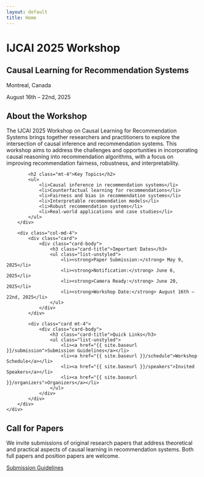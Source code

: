 ```yaml
---
layout: default
title: Home
---
```


<div class="hero-section text-center py-5">
    <div class="container">
        <h1 class="display-4">IJCAI 2025 Workshop</h1>
        <h2 class="display-5">Causal Learning for Recommendation Systems</h2>
        <p class="location">
            <i class="fas fa-map-marker-alt"></i>
            Montreal, Canada
        </p>
        <p class="lead">August 16th – 22nd, 2025</p>
    </div>
</div>

<div class="container mt-5">
    <div class="row">
        <div class="col-md-8">
            <h2>About the Workshop</h2>
            <p>
                The IJCAI 2025 Workshop on Causal Learning for Recommendation Systems brings together researchers and practitioners to explore the intersection of causal inference and recommendation systems. This workshop aims to address the challenges and opportunities in incorporating causal reasoning into recommendation algorithms, with a focus on improving recommendation fairness, robustness, and interpretability.
            </p>
            
            <h2 class="mt-4">Key Topics</h2>
            <ul>
                <li>Causal inference in recommendation systems</li>
                <li>Counterfactual learning for recommendations</li>
                <li>Fairness and bias in recommendation systems</li>
                <li>Interpretable recommendation models</li>
                <li>Robust recommendation systems</li>
                <li>Real-world applications and case studies</li>
            </ul>
        </div>
        
        <div class="col-md-4">
            <div class="card">
                <div class="card-body">
                    <h3 class="card-title">Important Dates</h3>
                    <ul class="list-unstyled">
                        <li><strong>Paper Submission:</strong> May 9, 2025</li>
                        <li><strong>Notification:</strong> June 6, 2025</li>
                        <li><strong>Camera Ready:</strong> June 20, 2025</li>
                        <li><strong>Workshop Date:</strong> August 16th – 22nd, 2025</li>
                    </ul>
                </div>
            </div>
            
            <div class="card mt-4">
                <div class="card-body">
                    <h3 class="card-title">Quick Links</h3>
                    <ul class="list-unstyled">
                        <li><a href="{{ site.baseurl }}/submission">Submission Guidelines</a></li>
                        <li><a href="{{ site.baseurl }}/schedule">Workshop Schedule</a></li>
                        <li><a href="{{ site.baseurl }}/speakers">Invited Speakers</a></li>
                        <li><a href="{{ site.baseurl }}/organizers">Organizers</a></li>
                    </ul>
                </div>
            </div>
        </div>
    </div>
</div>

<div class="container mt-5">
    <div class="row">
        <div class="col-12">
            <h2 class="text-center">Call for Papers</h2>
            <p class="text-center">
                We invite submissions of original research papers that address theoretical and practical aspects of causal learning in recommendation systems. Both full papers and position papers are welcome.
            </p>
            <div class="text-center mt-4">
                <a href="{{ site.baseurl }}/submission" class="btn btn-primary">Submission Guidelines</a>
            </div>
        </div>
    </div>
</div> 